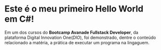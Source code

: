 # Este é o meu primeiro Hello World em C#!
Em um dos cursos do **Bootcamp Avanade Fullstack Developer**, da plataforma Digital Innovation One(*DIO*), foi demonstrado, dentre o conteúdo relacionado a matéria, a prática de executar um programa na lingaguem.
